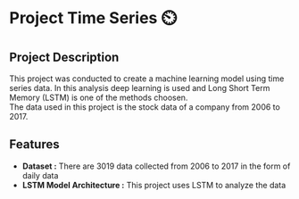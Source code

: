 # Project Time Series ⏲️

## Project Description
This project was conducted to create a machine learning model using time series data. In this analysis deep learning is used and Long Short Term Memory (LSTM) is one of the methods choosen.
<br> The data used in this project is the stock data of a company from 2006 to 2017.

## Features
* **Dataset :** There are 3019 data collected from 2006 to 2017 in the form of daily data
* **LSTM Model Architecture :** This project uses LSTM to analyze the data
